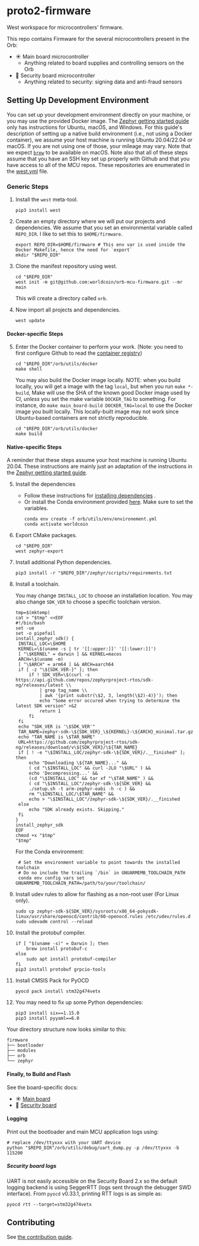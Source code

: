 # proto2-firmware

West workspace for microcontrollers' firmware.

This repo contains Firmware for the several microcontrollers present in the Orb:

- ☀️ Main board microcontroller
  - Anything related to board supplies and controlling sensors on the Orb
- 🚨 Security board microcontroller
  - Anything related to security: signing data and anti-fraud sensors

## Setting Up Development Environment

You can set up your development environment directly on your machine, or you may
use the provided Docker image.
The [Zephyr getting started guide](https://docs.zephyrproject.org/latest/getting_started/index.html)
only has instructions for Ubuntu, macOS, and Windows. For this guide's
description of setting up a native build environment (i.e., not using a
Docker container), we assume your host machine is running Ubuntu 20.04/22.04
or macOS. If you are not using one of those, your mileage may vary. Note that
we expect [`brew`](https://brew.sh/) to be available on macOS. Note also that
all of these steps assume that you have an SSH key set up properly with Github
and that you have access to all of the MCU repos. These repositories are
enumerated in the [west.yml](west.yml) file.

### Generic Steps

1. Install the `west` meta-tool.

   ```shell
   pip3 install west
   ```

2. Create an empty directory where we will put our projects and dependencies. We assume that you set an environmental
   variable called `REPO_DIR`. I like to set this to `$HOME/firmware`.

   ```shell
   export REPO_DIR=$HOME/firmware # This env var is used inside the Docker Makefile, hence the need for `export`
   mkdir "$REPO_DIR"
   ```

3. Clone the manifest repository using west.

   ```shell
   cd "$REPO_DIR"
   west init -m git@github.com:worldcoin/orb-mcu-firmware.git --mr main
   ```

   This will create a directory called `orb`.

4. Now import all projects and dependencies.

   ```shell
   west update
   ```

#### Docker-specific Steps

5. Enter the Docker container to perform your work. (Note: you need to first configure Github to read the [container registry](https://docs.github.com/en/packages/working-with-a-github-packages-registry/working-with-the-container-registry))

   ```shell
   cd "$REPO_DIR"/orb/utils/docker
   make shell
   ```

   You may also build the Docker image locally.
   NOTE: when you build locally, you will get a image with the tag `local`,
   but when you run `make *-build`, Make will use the SHA of the known good
   Docker image used by CI, _unless_ you set the make variable
   `DOCKER_TAG` to something. For instance, do
   `make main_board-build DOCKER_TAG=local` to use the Docker image you built
   locally.
   This locally-built image may not work since Ubuntu-based containers
   are not strictly reproducible.

   ```shell
   cd "$REPO_DIR"/orb/utils/docker
   make build
   ```

#### Native-specific Steps

A reminder that these steps assume your host machine is running Ubuntu 20.04. These instructions are mainly just an
adaptation of the instructions in the
[Zephyr getting started guide](https://docs.zephyrproject.org/latest/getting_started/index.html).

5. Install the dependencies

   - Follow these instructions
     for [installing dependencies](https://docs.zephyrproject.org/latest/getting_started/index.html#install-dependencies)
     .
   - Or install the Conda environment provided [here](utils/env/environment.yml). Make sure to set the variables.
     ```shell
     conda env create -f orb/utils/env/environement.yml
     conda activate worldcoin
     ```

6. Export CMake packages.

   ```shell
   cd "$REPO_DIR"
   west zephyr-export
   ```

7. Install additional Python dependencies.

   ```shell
   pip3 install -r "$REPO_DIR"/zephyr/scripts/requirements.txt
   ```

8. Install a toolchain.

   You may change `INSTALL_LOC` to choose an installation location.
   You may also change `SDK_VER` to choose a specific toolchain version.

   ```shell
   tmp=$(mktemp)
   cat > "$tmp" <<EOF
   #!/bin/bash
   set -ue
   set -o pipefail
   install_zephyr_sdk() {
    INSTALL_LOC=\$HOME
    KERNEL=\$(uname -s | tr '[[:upper:]]' '[[:lower:]]')
    [ "\$KERNEL" = darwin ] && KERNEL=macos
    ARCH=\$(uname -m)
    [ "\$ARCH" = arm64 ] && ARCH=aarch64
    if [ -z "\${SDK_VER-}" ]; then
        if ! SDK_VER=\$(curl -s https://api.github.com/repos/zephyrproject-rtos/sdk-ng/releases/latest \\
            | grep tag_name \\
            | awk '{print substr(\$2, 3, length(\$2)-4)}'); then
            echo "Some error occured when trying to determine the latest SDK version" >&2
            return 1
        fi
    fi
    echo "SDK_VER is '\$SDK_VER'"
    TAR_NAME=zephyr-sdk-\${SDK_VER}_\${KERNEL}-\${ARCH}_minimal.tar.gz
    echo "TAR_NAME is \$TAR_NAME"
    URL=https://github.com/zephyrproject-rtos/sdk-ng/releases/download/v\${SDK_VER}/\${TAR_NAME}
    if [ ! -e "\$INSTALL_LOC/zephyr-sdk-\${SDK_VER}/.__finished" ]; then
        echo "Downloading \${TAR_NAME}..." &&
        ( cd "\$INSTALL_LOC" && curl -JLO "\$URL" ) &&
        echo 'Decompressing...' &&
        (cd "\$INSTALL_LOC" && tar xf "\$TAR_NAME" ) &&
        ( cd "\$INSTALL_LOC"/zephyr-sdk-\${SDK_VER} &&
        ./setup.sh -t arm-zephyr-eabi -h -c ) &&
        rm "\$INSTALL_LOC/\$TAR_NAME" &&
        echo > "\$INSTALL_LOC"/zephyr-sdk-\${SDK_VER}/.__finished
    else
        echo "SDK already exists. Skipping."
    fi
   }
   install_zephyr_sdk
   EOF
   chmod +x "$tmp"
   "$tmp"
   ```

   For the Conda environment:

   ```shell
    # Set the environment variable to point towards the installed toolchain
    # Do no include the trailing `/bin` in GNUARMEMB_TOOLCHAIN_PATH
    conda env config vars set GNUARMEMB_TOOLCHAIN_PATH=/path/to/your/toolchain/
   ```

9. Install udev rules to allow for flashing as a non-root user (For Linux only).

   ```shell
   sudo cp zephyr-sdk-${SDK_VER}/sysroots/x86_64-pokysdk-linux/usr/share/openocd/contrib/60-openocd.rules /etc/udev/rules.d
   sudo udevadm control --reload
   ```

10. Install the protobuf compiler.

    ```shell
    if [ "$(uname -s)" = Darwin ]; then
        brew install protobuf-c
    else
        sudo apt install protobuf-compiler
    fi
    pip3 install protobuf grpcio-tools
    ```

11. Install CMSIS Pack for PyOCD

    ```shell
    pyocd pack install stm32g474vetx
    ```

12. You may need to fix up some Python dependencies:
    ```shell
    pip3 install six==1.15.0
    pip3 install pyyaml==6.0
    ```

Your directory structure now looks similar to this:

```
firmware
├── bootloader
├── modules
├── orb
└── zephyr
```

#### Finally, to Build and Flash

See the board-specific docs:

- ☀️ [Main board](main_board/app/README.md)
- 🚨 [Security board](sec_board/app/README.md)

#### Logging

Print out the bootloader and main MCU application logs using:

```shell
# replace /dev/ttyxxx with your UART device
python "$REPO_DIR"/orb/utils/debug/uart_dump.py -p /dev/ttyxxx -b 115200
```

##### Security board logs

UART is not easily accessible on the Security Board 2.x so the default logging backend is using SeggerRTT (logs sent
through the debugger SWD interface). From `pyocd` v0.33.1, printing RTT logs is as simple as:

```shell
pyocd rtt --target=stm32g474vetx
```

## Contributing

See [the contribution guide](CONTRIBUTING.md).
